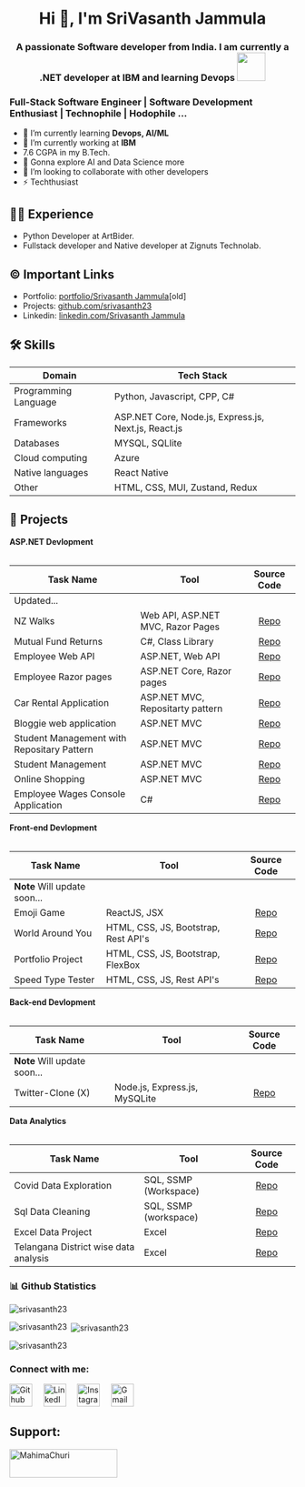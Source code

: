 <h1 align="center">Hi 👋, I'm SriVasanth Jammula</h1>
<h3 align="center">A passionate Software developer from India. I am currently a .NET developer at IBM and learning Devops <img src="https://media.giphy.com/media/WUlplcMpOCEmTGBtBW/giphy.gif" width="50"></h3>

### Full-Stack Software Engineer | Software Development Enthusiast | Technophile | Hodophile ...

- 🌱 I’m currently learning **Devops, AI/ML**
- 🔭 I’m currently working at **IBM**
- 7.6 CGPA in my B.Tech.
- 🤔 Gonna explore AI and Data Science more
- 👯 I’m looking to collaborate with other developers
- ⚡ Techthusiast

## 👩‍💻 Experience
- Python Developer at ArtBider.
- Fullstack developer and Native developer at Zignuts Technolab.


## ©️ Important Links
- Portfolio: [portfolio/Srivasanth Jammula](https://jsrivportfolio.ccbp.tech/)[old]
- Projects: [github.com/srivasanth23](https://github.com/srivasanth23)
- Linkedin: [linkedin.com/Srivasanth Jammula](www.linkedin.com/in/srivasanth-jammula)


## 🛠 Skills
| Domain             |Tech      Stack                                                                |
| ----------------- | ------------------------------------------------------------------ |
| Programming Language | Python, Javascript, CPP, C# |
| Frameworks | ASP.NET Core, Node.js, Express.js, Next.js, React.js |
| Databases | MYSQL, SQLlite |
| Cloud computing | Azure |
| Native languages | React Native |
| Other| HTML, CSS, MUI, Zustand, Redux |

## 🔭 Projects
<summary><b> ASP.NET Devlopment</b></summary>
  <br/>

Task Name | Tool | Source Code | 
------- | --------- | :--------: | 
 | Updated... |   |
NZ Walks | Web API, ASP.NET MVC, Razor Pages | [Repo](https://github.com/srivasanth23/NZWalks)
Mutual Fund Returns | C#, Class Library | [Repo](https://github.com/srivasanth23/MutualFundReturns_ClassLibrary)
Employee Web API | ASP.NET, Web API | [Repo](https://github.com/srivasanth23/Employees_WebAPI_Backend)
Employee Razor pages | ASP.NET Core, Razor pages | [Repo](https://github.com/srivasanth23/Employee_RazorPages_WebAPI_Frontend)
Car Rental Application | ASP.NET MVC, Repositarty pattern | [Repo](https://github.com/srivasanth23/CarRental_MVC_RP)
Bloggie web application | ASP.NET MVC | [Repo](https://github.com/srivasanth23/BloggieWebApplication_CSharp)
Student Management with Repositary Pattern | ASP.NET MVC | [Repo](https://github.com/srivasanth23/WebAppStudent_Repositary_Pattern)
Student Management | ASP.NET MVC | [Repo](https://github.com/srivasanth23/StudentMangementCRUD_CSharp)
Online Shopping | ASP.NET MVC | [Repo](https://github.com/srivasanth23/OnlineShopping)
Employee Wages Console Application | C# | [Repo](https://github.com/srivasanth23/EmployeeMonthlyWages)

<summary><b>Front-end Devlopment</b></summary>
  <br/>

Task Name | Tool | Source Code | 
------- | --------- | :--------: | 
 |**Note** Will update soon... |   |
Emoji Game | ReactJS, JSX | [Repo](https://github.com/srivasanth23/Emoji_Game)
World Around You | HTML, CSS, JS, Bootstrap, Rest API's | [Repo](https://github.com/srivasanth23/WorldAroundYou)
Portfolio Project | HTML, CSS, JS, Bootstrap, FlexBox | [Repo](https://github.com/srivasanth23/JammulaSrivasanth)
Speed Type Tester | HTML, CSS, JS, Rest API's | [Repo](https://github.com/srivasanth23/Speed_Type_Tester)

<summary><b>Back-end Devlopment</b></summary>
  <br/>

Task Name | Tool | Source Code | 
------- | --------- | :--------: | 
 |**Note** Will update soon... |   |
Twitter-Clone (X) | Node.js, Express.js, MySQLite | [Repo](https://github.com/srivasanth23/Twitter-Back-end-Project)


<summary><b>Data Analytics</b></summary>
  <br/>

Task Name | Tool | Source Code | 
------- | --------- | :--------: | 
Covid Data Exploration | SQL, SSMP (Workspace) | [Repo](https://github.com/srivasanth23/Covid_Data_Exploration)
Sql Data Cleaning | SQL, SSMP (workspace) | [Repo](https://github.com/srivasanth23/SQL_Data_Cleaning)
Excel Data Project | Excel | [Repo](https://github.com/srivasanth23/Excel-Project)
Telangana District wise data analysis | Excel | [Repo](https://github.com/srivasanth23/Telangana_District_wise_Growth_analytics)

<summary> <h3>📊 Github Statistics</h3> </summary>
<div align="left">
<p align="left"> <img src="https://komarev.com/ghpvc/?username=srivasanth23&label=Profile%20views&color=0e75b6&style=flat" alt="srivasanth23" /> </p>
<p><img align="left" src="https://github-readme-stats.vercel.app/api/top-langs?username=srivasanth23&show_icons=true&locale=en&layout=compact" alt="srivasanth23" /></p>
<p>&nbsp;<img align="center" src="https://github-readme-stats.vercel.app/api?username=srivasanth23&show_icons=true&locale=en" alt="srivasanth23" /></p>
<p><img align="center" src="https://github-readme-streak-stats.herokuapp.com/?user=srivasanth23&" alt="srivasanth23" /></p>
</div>
<!-- <details></details>
 -->
<h3 align="left">Connect with me:</h3>
<p align="left">
<a href="https://www.github.com/srivasanth23" target="_blank"><img alt="Github" width="40px" src="https://cdn-icons-png.flaticon.com/512/733/733553.png"></a> &nbsp&nbsp&nbsp
<a href="[https://www.linkedin.com/in/mahimachuri/](https://linkedin.com/in/https://www.linkedin.com/in/srivasanth-jammula)" target="_blank"><img alt="LinkedIn" width="40px" src="https://cdn-icons-png.flaticon.com/512/3536/3536505.png"></a> &nbsp&nbsp&nbsp
<a href="[https://www.instagram.com/infoelegant10](https://instagram.com/jammulasrivasanth)" target="_blank"><img alt="Instagram" width="40px" src="https://cdn-icons-png.flaticon.com/512/1384/1384063.png"></a> &nbsp&nbsp&nbsp
<a href="mailto:techisrivasanth23@gmail.com" target="_blank"><img alt="Gmail" width="40px" src="https://cdn-icons-png.flaticon.com/512/5968/5968534.png"></a>&nbsp&nbsp&nbsp
</p>

## Support:
</h3>
<p><a href="https://www.buymeacoffee.com/srivasanthjammula"> <img align="left" src="https://cdn.buymeacoffee.com/buttons/v2/default-yellow.png" height="50" width="190" alt="MahimaChuri" /></a></p><br><br>
<br>

